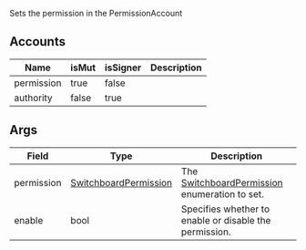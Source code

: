 Sets the permission in the PermissionAccount

## Accounts

| Name       | isMut | isSigner | Description |
| ---------- | ----- | -------- | ----------- |
| permission | true  | false    |             |
| authority  | false | true     |             |

## Args

| Field      | Type                                                             | Description                                                                              |
| ---------- | ---------------------------------------------------------------- | ---------------------------------------------------------------------------------------- |
| permission | [SwitchboardPermission](/solana/idl/types/SwitchboardPermission) | The [SwitchboardPermission](/solana/idl/types/SwitchboardPermission) enumeration to set. |
| enable     | bool                                                             | Specifies whether to enable or disable the permission.                                   |
